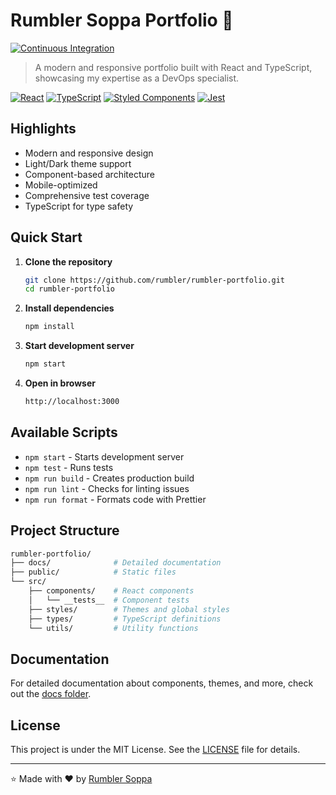 # Rumbler Soppa Portfolio 🚀

[![Continuous Integration](https://github.com/rumbler/rumbler-portfolio/actions/workflows/ci.yml/badge.svg)](https://github.com/rumbler/rumbler-portfolio/actions/workflows/ci.yml)

> A modern and responsive portfolio built with React and TypeScript, showcasing my expertise as a DevOps specialist.

[![React](https://img.shields.io/badge/React-20232A?style=for-the-badge&logo=react&logoColor=61DAFB)](https://reactjs.org/)
[![TypeScript](https://img.shields.io/badge/TypeScript-007ACC?style=for-the-badge&logo=typescript&logoColor=white)](https://www.typescriptlang.org/)
[![Styled Components](https://img.shields.io/badge/styled--components-DB7093?style=for-the-badge&logo=styled-components&logoColor=white)](https://styled-components.com/)
[![Jest](https://img.shields.io/badge/Jest-C21325?style=for-the-badge&logo=jest&logoColor=white)](https://jestjs.io/)

## Highlights

- Modern and responsive design
- Light/Dark theme support
- Component-based architecture
- Mobile-optimized
- Comprehensive test coverage
- TypeScript for type safety

## Quick Start

1. **Clone the repository**

   ```bash
   git clone https://github.com/rumbler/rumbler-portfolio.git
   cd rumbler-portfolio
   ```

2. **Install dependencies**

   ```bash
   npm install
   ```

3. **Start development server**

   ```bash
   npm start
   ```

4. **Open in browser**

   ```bash
   http://localhost:3000
   ```

## Available Scripts

- `npm start`        - Starts development server
- `npm test`         - Runs tests
- `npm run build`    - Creates production build
- `npm run lint`     - Checks for linting issues
- `npm run format`   - Formats code with Prettier

## Project Structure

```bash
rumbler-portfolio/
├── docs/              # Detailed documentation
├── public/            # Static files
└── src/
    ├── components/    # React components
    │   └── __tests__  # Component tests
    ├── styles/        # Themes and global styles
    ├── types/         # TypeScript definitions
    └── utils/         # Utility functions
```

## Documentation

For detailed documentation about components, themes, and more, check out the [docs folder](./docs).

## License

This project is under the MIT License. See the [LICENSE](LICENSE) file for details.

---

⭐️ Made with ❤️ by [Rumbler Soppa](https://github.com/rumbler)
